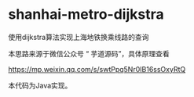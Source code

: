 # shanhai-metro-dijkstra
使用dijkstra算法实现上海地铁换乘线路的查询

本思路来源于微信公众号 “ 芋道源码”，具体原理查看

https://mp.weixin.qq.com/s/swtPpq5Nr0IB16ssOxyRtQ

本代码为Java实现。